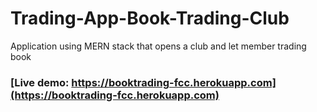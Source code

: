 # Trading-App-Book-Trading-Club
Application using MERN stack that opens a club and let member trading book

### [Live demo: https://booktrading-fcc.herokuapp.com](https://booktrading-fcc.herokuapp.com)